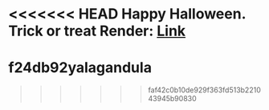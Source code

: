 <<<<<<< HEAD
Happy Halloween. Trick or treat
Render: [Link](https://f24wb92yalagandula.onrender.com/)
=======
# f24db92yalagandula
>>>>>>> faf42c0b10de929f363fd513b221043945b90830
